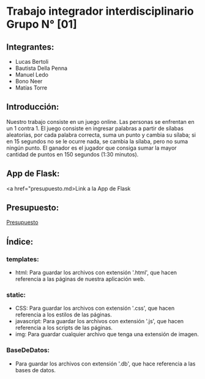 # Trabajo integrador interdisciplinario Grupo N° [01]

## Integrantes:
  * Lucas Bertoli
  * Bautista Della Penna
  * Manuel Ledo
  * Bono Neer
  * Matías Torre

## Introducción: 
  Nuestro trabajo consiste en un juego online. Las personas se enfrentan en un 1 contra 1. El juego consiste en ingresar palabras a partir de sílabas aleatorias, por cada palabra correcta, suma un punto y cambia su sílaba; si en 15 segundos no se le ocurre nada, se cambia la sílaba, pero no suma ningún punto. El ganador es el jugador que consiga sumar la mayor cantidad de puntos en 150 segundos (1:30 minutos).
  
## App de Flask:
  <a href="presupuesto.md>Link a la App de Flask</a>
  
## Presupuesto: 
  <a href="Presupuesto.md.md">Presupuesto</a>
  
## Índice:
 ### templates:
  * html:
   Para guardar los archivos con extensión '.html', que hacen referencia a las páginas de nuestra aplicación web.
 ### static:
  * CSS:
   Para guardar los archivos con extensión '.css', que hacen referencia a los estilos de las páginas.
  * javascript:
   Para guardar los archivos con extensión '.js', que hacen referencia a los scripts de las páginas.
  * img:
   Para guardar cualquier archivo que tenga una extensión de imagen.
 ### BaseDeDatos:
  * Para guardar los archivos con extensión '.db', que hace referencia a las bases de datos.
